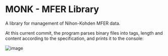 # MONK - MFER Library

A library for management of Nihon-Kohden MFER data.

At this current commit, the program parses binary files into tags, length and content according to the specification, and prints it to the console:

![image](https://github.com/MONK-system/library/assets/102857059/8e4b0360-4ada-431b-a1ef-f72d99906dce)
